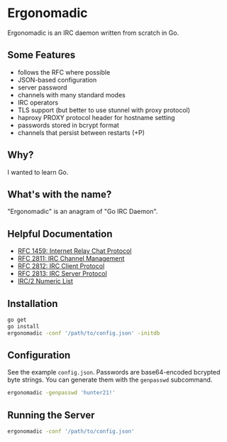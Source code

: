 # Ergonomadic

Ergonomadic is an IRC daemon written from scratch in Go.

## Some Features

- follows the RFC where possible
- JSON-based configuration
- server password
- channels with many standard modes
- IRC operators
- TLS support (but better to use stunnel with proxy protocol)
- haproxy PROXY protocol header for hostname setting
- passwords stored in bcrypt format
- channels that persist between restarts (+P)

## Why?

I wanted to learn Go.

## What's with the name?

"Ergonomadic" is an anagram of "Go IRC Daemon".

## Helpful Documentation

- [RFC 1459: Internet Relay Chat Protocol](http://tools.ietf.org/html/rfc1459)
- [RFC 2811: IRC Channel Management](http://tools.ietf.org/html/rfc2811)
- [RFC 2812: IRC Client Protocol](http://tools.ietf.org/html/rfc2812)
- [RFC 2813: IRC Server Protocol](http://tools.ietf.org/html/rfc2813)
- [IRC/2 Numeric List](https://www.alien.net.au/irc/irc2numerics.html)

## Installation

```sh
go get
go install
ergonomadic -conf '/path/to/config.json' -initdb
```

## Configuration

See the example `config.json`. Passwords are base64-encoded bcrypted
byte strings. You can generate them with the `genpasswd` subcommand.

```sh
ergonomadic -genpasswd 'hunter21!'
```

## Running the Server

```sh
ergonomadic -conf '/path/to/config.json'
```
